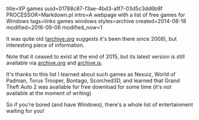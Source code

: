 title=XP games
uuid=01788c87-f3ae-4bd3-a1f7-03d5c3dd6b8f
PROCESSOR=Markdown.pl
intro=A webpage with a list of free games for Windows
tags=links games windows
styles=archive
created=2014-08-18
modified=2016-09-06
modified_now=1


It was quite old ([archive.org][arc-first] suggests it's been there since 2008), but interesting piece of information.

Note that it ceased to exist at the end of 2015, but its latest version is still available via [archive.org][arc-last] and [archive.is][is].

[arc-first]: https://web.archive.org/web/20080724144547/http://home.comcast.net/~SupportCD/XPGames.html
[arc-last]: https://web.archive.org/web/20151006163132/http://home.comcast.net/~SupportCD/XPGames.html
[is]: http://archive.is/LfwkC

It's thanks to this list I learned about such games as
Nexuiz,
World of Padman,
Torus Trooper,
Bontago,
Scorched3D,
and learned that Grand Theft Auto 2 was available for free download for some time (it's not available at the moment of writing)

So if you're bored (and have Windows), there's a whole list of entertainment waiting for you!

[archive.org]: https://web.archive.org/web/*/http://home.comcast.net/~SupportCD/XPGames.html
[XPGames]: http://home.comcast.net/~SupportCD/XPGames.html
